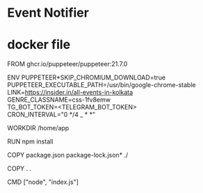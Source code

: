 # Event Notifier

# docker file

<i class="fa fa-docker"></i>

FROM ghcr.io/puppeteer/puppeteer:21.7.0

ENV PUPPETEER*SKIP_CHROMIUM_DOWNLOAD=true \
 PUPPETEER_EXECUTABLE_PATH=/usr/bin/google-chrome-stable \
 LINK=https://insider.in/all-events-in-kolkata \
 GENRE_CLASSNAME=css-1fv8emw \
 TG_BOT_TOKEN=<TELEGRAM_BOT_TOKEN> \
 CRON_INTERVAL="0 */4 \_ \* \*"

WORKDIR /home/app

RUN npm install

COPY package.json package-lock.json\* ./

COPY . .

CMD ["node", "index.js"]

